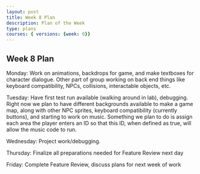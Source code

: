 ```yaml
---
layout: post
title: Week 8 Plan
description: Plan of the Week
type: plans
courses: { versions: {week: 0}}
---
```


## Week 8 Plan

Monday: Work on animations, backdrops for game, and make textboxes for character dialogue. Other part of group working on back end things like keyboard compatibility, NPCs, collisions, interactable objects, etc.

Tuesday: Have first test run available (walking around in lab), debugging.
Right now we plan to have different backgrounds available to make a game map, along with other NPC sprites, keyboard compatibility (currently buttons), and starting to work on music. 
Something we plan to do is assign each area the player enters an ID so that this ID, when defined as true, will allow the music code to run. 

Wednesday: Project work/debugging.

Thursday: Finalize all preparations needed for Feature Review next day

Friday: Complete Feature Review, discuss plans for next week of work